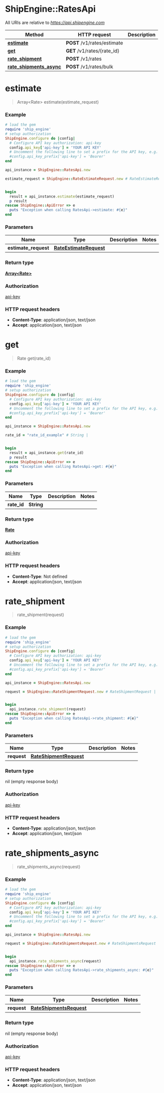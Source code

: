 # ShipEngine::RatesApi

All URIs are relative to *https://api.shipengine.com*

Method | HTTP request | Description
------------- | ------------- | -------------
[**estimate**](RatesApi.md#estimate) | **POST** /v1/rates/estimate | 
[**get**](RatesApi.md#get) | **GET** /v1/rates/{rate_id} | 
[**rate_shipment**](RatesApi.md#rate_shipment) | **POST** /v1/rates | 
[**rate_shipments_async**](RatesApi.md#rate_shipments_async) | **POST** /v1/rates/bulk | 


# **estimate**
> Array&lt;Rate&gt; estimate(estimate_request)



### Example
```ruby
# load the gem
require 'ship_engine'
# setup authorization
ShipEngine.configure do |config|
  # Configure API key authorization: api-key
  config.api_key['api-key'] = 'YOUR API KEY'
  # Uncomment the following line to set a prefix for the API key, e.g. 'Bearer' (defaults to nil)
  #config.api_key_prefix['api-key'] = 'Bearer'
end

api_instance = ShipEngine::RatesApi.new

estimate_request = ShipEngine::RateEstimateRequest.new # RateEstimateRequest | 


begin
  result = api_instance.estimate(estimate_request)
  p result
rescue ShipEngine::ApiError => e
  puts "Exception when calling RatesApi->estimate: #{e}"
end
```

### Parameters

Name | Type | Description  | Notes
------------- | ------------- | ------------- | -------------
 **estimate_request** | [**RateEstimateRequest**](RateEstimateRequest.md)|  | 

### Return type

[**Array&lt;Rate&gt;**](Rate.md)

### Authorization

[api-key](../README.md#api-key)

### HTTP request headers

 - **Content-Type**: application/json, text/json
 - **Accept**: application/json, text/json



# **get**
> Rate get(rate_id)



### Example
```ruby
# load the gem
require 'ship_engine'
# setup authorization
ShipEngine.configure do |config|
  # Configure API key authorization: api-key
  config.api_key['api-key'] = 'YOUR API KEY'
  # Uncomment the following line to set a prefix for the API key, e.g. 'Bearer' (defaults to nil)
  #config.api_key_prefix['api-key'] = 'Bearer'
end

api_instance = ShipEngine::RatesApi.new

rate_id = "rate_id_example" # String | 


begin
  result = api_instance.get(rate_id)
  p result
rescue ShipEngine::ApiError => e
  puts "Exception when calling RatesApi->get: #{e}"
end
```

### Parameters

Name | Type | Description  | Notes
------------- | ------------- | ------------- | -------------
 **rate_id** | **String**|  | 

### Return type

[**Rate**](Rate.md)

### Authorization

[api-key](../README.md#api-key)

### HTTP request headers

 - **Content-Type**: Not defined
 - **Accept**: application/json, text/json



# **rate_shipment**
> rate_shipment(request)



### Example
```ruby
# load the gem
require 'ship_engine'
# setup authorization
ShipEngine.configure do |config|
  # Configure API key authorization: api-key
  config.api_key['api-key'] = 'YOUR API KEY'
  # Uncomment the following line to set a prefix for the API key, e.g. 'Bearer' (defaults to nil)
  #config.api_key_prefix['api-key'] = 'Bearer'
end

api_instance = ShipEngine::RatesApi.new

request = ShipEngine::RateShipmentRequest.new # RateShipmentRequest | 


begin
  api_instance.rate_shipment(request)
rescue ShipEngine::ApiError => e
  puts "Exception when calling RatesApi->rate_shipment: #{e}"
end
```

### Parameters

Name | Type | Description  | Notes
------------- | ------------- | ------------- | -------------
 **request** | [**RateShipmentRequest**](RateShipmentRequest.md)|  | 

### Return type

nil (empty response body)

### Authorization

[api-key](../README.md#api-key)

### HTTP request headers

 - **Content-Type**: application/json, text/json
 - **Accept**: application/json, text/json



# **rate_shipments_async**
> rate_shipments_async(request)



### Example
```ruby
# load the gem
require 'ship_engine'
# setup authorization
ShipEngine.configure do |config|
  # Configure API key authorization: api-key
  config.api_key['api-key'] = 'YOUR API KEY'
  # Uncomment the following line to set a prefix for the API key, e.g. 'Bearer' (defaults to nil)
  #config.api_key_prefix['api-key'] = 'Bearer'
end

api_instance = ShipEngine::RatesApi.new

request = ShipEngine::RateShipmentsRequest.new # RateShipmentsRequest | 


begin
  api_instance.rate_shipments_async(request)
rescue ShipEngine::ApiError => e
  puts "Exception when calling RatesApi->rate_shipments_async: #{e}"
end
```

### Parameters

Name | Type | Description  | Notes
------------- | ------------- | ------------- | -------------
 **request** | [**RateShipmentsRequest**](RateShipmentsRequest.md)|  | 

### Return type

nil (empty response body)

### Authorization

[api-key](../README.md#api-key)

### HTTP request headers

 - **Content-Type**: application/json, text/json
 - **Accept**: application/json, text/json



